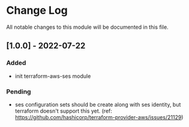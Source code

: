 # Change Log

All notable changes to this module will be documented in this file.

## [1.0.0] - 2022-07-22

### Added

- init terraform-aws-ses module

### Pending

- ses configuration sets should be create along with ses identity, but terraform doesn't support this yet. (ref: https://github.com/hashicorp/terraform-provider-aws/issues/21129)
